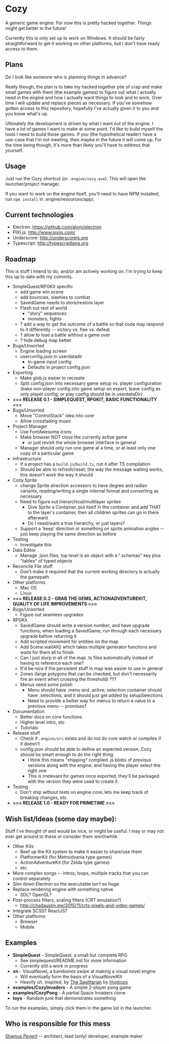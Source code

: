 # Cozy

A generic game engine. For now this is pretty hacked together. Things might get better in the future!

Currently this is only set up to work on Windows. It should be fairly straightforward to get it working on other platforms, but I don't have ready access to them.


## Plans

Do I look like someone who is planning things in advance?

Really though, the plan is to take my hacked together pile of crap and make small games with them (the example games) to figure out what I actually need in the engine and how I actually want things to look and to work. Over time I will update and replace pieces as necessary. If you've somehow gotten access to this repository, hopefully I've actually given it to you and you know what's up.

Ultimately the development is driven by what I want out of the engine. I have a lot of games I want to make at some point. I'd like to build myself the tools I need to build those games. If you (the hypothetical reader) have a use-case that I'm not meeting, then maybe in the future it will come up. For the time being though, it's more than likely you'll have to address that yourself.


## Usage

Just run the Cozy shortcut (or `.engine/cozy.exe`). This will open the launcher/project manager.

If you want to work on the engine itself, you'll need to have NPM installed; run `npm install` in .engine/resources/app/.


## Current technologies

- Electron: <https://github.com/atom/electron>
- PIXI.js: <http://www.pixijs.com/>
- Underscore: <http://underscorejs.org>
- Typescript: <http://typescriptlang.org>


## Roadmap

This is stuff I intend to do, and/or am actively working on. I'm trying to keep this up to date with my commits.

- SimpleQuest/RPGKit specific
    - add game win scene
    - add bouncies, slashies to combat
    - SavedGame needs to store/restore layer
    - Flesh out rest of world
        - "story" sequences
        - monsters, fights
    - ? add a way to get the outcome of a battle so that code may respond to it differently -- victory vs. flee vs. defeat
    - ? allow to lose a battle without a game over
    - ? hide debug map better
- Bugs/Unsorted
    - Engine loading screen
    - userconfig.json in userdatadir
        - In-game input config
        - Defaults in project config.json
- Exporting
    - Make glob.js easier to recreate
    - Split config.json into necessary game setup vs. player configuration (bake non-player config into game setup on export, leave config as only player config, or play config should be in userdataDir)
- **=== RELEASE 0.1 - SIMPLEQUEST, RPGKIT, BASIC FUNCTIONALITY ===**
- Bugs/Unsorted
    - Move "ControlStack" idea into core
    - Allow crossfading music
- Project Manager
    - Use FontAwesome icons
    - Make browser NOT close the currently active game
        - or just revisit the whole browser interface in general
    - Manager should only run one game at a time, or at least only one copy of a particular game
- Infrastructure
    - If a project has a `build.js`/`build.ts`, run it after TS compilation
    - Should be able to refresh/reset; the way the message waiting works, this doesn't work the way it should
- Cozy.Sprite
    - change Sprite direction accessors to have degree and radian variants, reading/writing a single internal format and converting as necessary
    - Need to figure out hierarchical/multilayer sprites
        - Give Sprite a Container, put itself in the container and add THAT to the layer's container, then all children sprites can go in there afterward
        - Do I need/want a true hierarchy, or just layers?
    - Support a 'keep' direction or something on sprite animation angles -- just keep playing the same direction as before
- Testing
    - Investigate this
- Data Editor
    - Manage .json files; top level is an object with a ".schemas" key plus "tables" of typed objects
- Reconcile File stuff
    - Don't make it required that the current working directory is actually the gamepath
- Other platforms
    - Mac OS
    - Linux
- **=== RELEASE 0.2 - GRAB THE GEMS, ACTIONADVENTUREKIT, QUALITY OF LIFE IMPROVEMENTS ===**
- Bugs/Unsorted
    - Figure out seamless upgrades
- RPGKit
    - SavedGame should write a version number, and have upgrade functions; when loading a SavedGame, run through each necessary upgrade before returning it
    - Add scripted movement for entities on the map
    - Add Scene.waitAll() which takes multiple generator functions and waits for them all to finish
    - Can I just slurp in all of the map .ts files automatically instead of having to reference each one?
    - It'd be nice if the persistent stuff in map was easier to use in general
    - Zones (large polygons that can be checked, but don't necessarily fire an event when crossing the threshold) ???
    - Menus need some polish
        - Menu should have .menu and .active; selection container should have .selections, and it should just get added by setupSelections
        - Need to provide a better way for menus to return a value to a previous menu -- promises?
- Documentation
    - Better docs on core functions
    - Higher level intro, etc
    - Tutorials
- Release stuff
    - Check if `.engine/src` exists and do not do core watch or compiles if it doesn't
    - config.json should be able to define an expected version, Cozy should be smart enough to do the right thing
        - I think this means "shipping" compiled .js blobs of previous versions along with the engine, and having the player select the right one
        - This is irrelevant for games once exported; they'll be packaged with the version they were used to create it
- Testing
    - Don't ship without tests on engine core; lets me keep track of breaking changes, etc.
- **=== RELEASE 1.0 - READY FOR PRIMETIME ===**

## Wish list/Ideas (some day maybe):

Stuff I've thought of and would be nice, or might be useful. I may or may not ever get around to these or consider them worthwhile.

- Other Kits
    - Beef up the Kit system to make it easier to share/use them
    - PlatformerKit (for Metroidvania type games)
    - ActionAdventureKit (for Zelda type games)
    - etc.
- More complex songs -- intros, loops, multiple tracks that you can control separately
- Slim down Electron so the executable isn't so huge
- Replace rendering engine with something native
    - SDL? OpenGL?
- Post-process filters, scaling filters (CRT emulation?)
    - <http://chadaustin.me/2015/11/crts-pixels-and-video-games/>
- Integrate SCSS? ReactJS?
- Other platforms
    - Browser
    - Mobile


## Examples

- **SimpleQuest** - SimpleQuest, a small but complete RPG
    - See simplequest/README.md for more information
    - Currently still a work in progress
- **vn** - VisualNovel, a barebones swipe at making a visual novel engine
    - Will eventually form the basis of a VisualNovelKit
    - Heavily uh, inspired, by [The Sagittarian](http://www.newgrounds.com/portal/view/560868) by [Hyptosis](http://www.lorestrome.com)
- **examples/CozyInvaders** - A simple 2-player pong game
- **examples/CozyPong** - A partial Space Invaders clone
- **toys** - Random junk that demonstrates something

To run the examples, simply click them in the game list in the launcher.



## Who is responsible for this mess

[Shamus Peveril](http://shamuspeveril.com) -- architect, lead (only) developer, example maker
